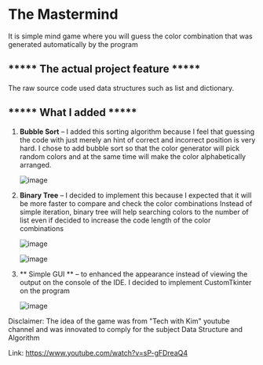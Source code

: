 # The Mastermind 
It is simple mind game where you will guess the color combination that was generated automatically by the program

## ***** The actual project feature *****
The raw source code used data structures such as list and dictionary. 

## ***** What I added *****
1. **Bubble Sort** – I added this sorting algorithm because I feel that guessing the code with just merely an hint of correct and incorrect position is very hard.
I chose to add bubble sort so that the color generator will pick random colors and at the same time will make the color alphabetically arranged.

    ![image](https://user-images.githubusercontent.com/116436224/219548170-0a0e16a2-8e3d-4e3b-9ca0-7d0a1f302b26.png)



2. **Binary Tree** – I decided to implement this because I expected that it will be more faster to compare and check the color combinations Instead of simple iteration,
binary tree will help searching colors to the number of list even if decided to increase the code length of the color combinations

    ![image](https://user-images.githubusercontent.com/116436224/219548624-3e6f83db-5986-4861-bb29-7b4889896802.png)


   ![image](https://user-images.githubusercontent.com/116436224/219548354-2243048e-827a-42ab-973f-be759b3cd74f.png)

3. ** Simple GUI ** – to enhanced the appearance instead of viewing the output on the console of the IDE. I decided to implement CustomTkinter on the program

    ![image](https://user-images.githubusercontent.com/116436224/219549324-55a13060-7d23-4666-a5a6-6c44313e24f1.png)

Disclaimer: The idea of the game was from "Tech with Kim" youtube channel and was innovated to comply for the subject Data Structure and Algorithm

Link: https://www.youtube.com/watch?v=sP-gFDreaQ4

